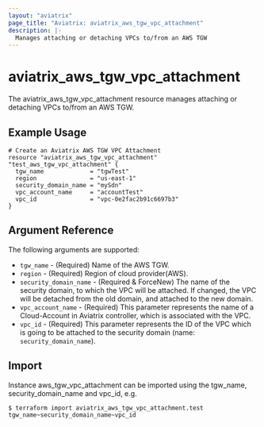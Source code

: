 ```yaml
---
layout: "aviatrix"
page_title: "Aviatrix: aviatrix_aws_tgw_vpc_attachment"
description: |-
  Manages attaching or detaching VPCs to/from an AWS TGW
---
```


# aviatrix_aws_tgw_vpc_attachment

The aviatrix_aws_tgw_vpc_attachment resource manages attaching or detaching VPCs to/from an AWS TGW.

## Example Usage

```hcl
# Create an Aviatrix AWS TGW VPC Attachment 
resource "aviatrix_aws_tgw_vpc_attachment" "test_aws_tgw_vpc_attachment" {
  tgw_name             = "tgwTest"
  region               = "us-east-1"
  security_domain_name = "mySdn"
  vpc_account_name     = "accountTest"
  vpc_id               = "vpc-0e2fac2b91c6697b3"
}
```

## Argument Reference

The following arguments are supported:

* `tgw_name` - (Required) Name of the AWS TGW.
* `region` - (Required) Region of cloud provider(AWS).
* `security_domain_name` - (Required & ForceNew) The name of the security domain, to which the VPC will be attached. If changed, the VPC will be detached from the old domain, and attached to the new domain.
* `vpc_account_name` - (Required) This parameter represents the name of a Cloud-Account in Aviatrix controller, which is associated with the VPC. 
* `vpc_id` - (Required) This parameter represents the ID of the VPC which is going to be attached to the security domain (name: `security_domain_name`).

## Import

Instance aws_tgw_vpc_attachment can be imported using the tgw_name, security_domain_name and vpc_id, e.g.

```
$ terraform import aviatrix_aws_tgw_vpc_attachment.test tgw_name~security_domain_name~vpc_id
```